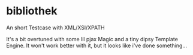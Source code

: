 # bibliothek
An short Testcase with XML/XSl/XPATH

It's a bit overtuned with some lil pjax Magic and a tiny dipsy Template Engine.
It won't work better with it, but it looks like i've done something...
